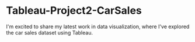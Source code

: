 # Tableau-Project2-CarSales
I'm excited to share my latest work in data visualization, where I've explored the car sales dataset using Tableau. 

